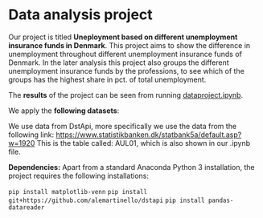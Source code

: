# Data analysis project

Our project is titled **Uneployment based on different unemployment insurance funds in Denmark**.
This project aims to show the difference in unemployment throughout different unemployment insurance funds of Denmark. 
In the later analysis this project also groups the different unemployment insurance funds by the professions, to see which of the 
groups has the highest share in pct. of total unemployment. 

The **results** of the project can be seen from running [dataproject.ipynb](dataproject.ipynb).

We apply the **following datasets**:

We use data from DstApi, more specifically we use the data from the following link: 
https://www.statistikbanken.dk/statbank5a/default.asp?w=1920
This is the table called: AUL01, which is also shown in our .ipynb file. 

**Dependencies:** Apart from a standard Anaconda Python 3 installation, the project requires the following installations:

``pip install matplotlib-venn``
``pip install git+https://github.com/alemartinello/dstapi``
``pip install pandas-datareader``
